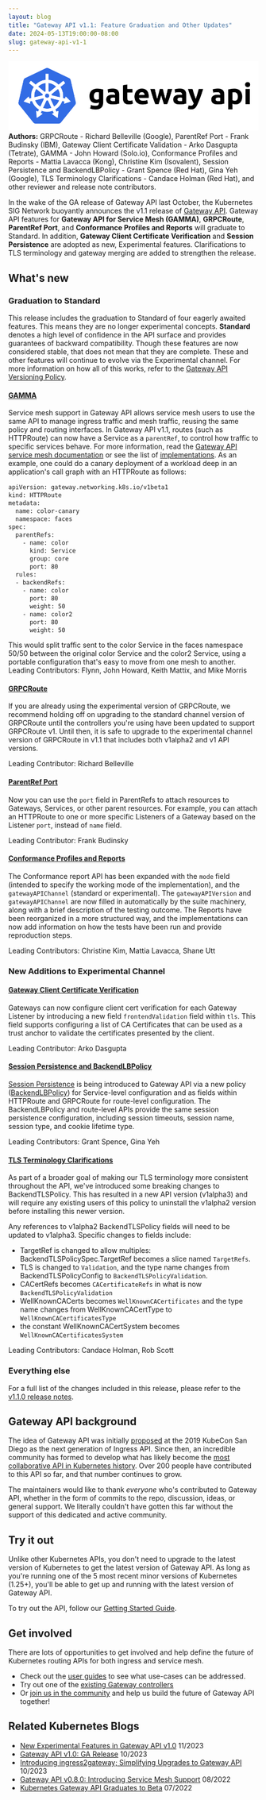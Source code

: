 ```yaml
---
layout: blog
title: "Gateway API v1.1: Feature Graduation and Other Updates"
date: 2024-05-13T19:00:00-08:00
slug: gateway-api-v1-1
---
```


![Gateway API Logo](gateway-api-logo.png)
**Authors:** 
GRPCRoute - Richard Belleville (Google), 
ParentRef Port - Frank Budinsky (IBM),
Gateway Client Certificate Validation - Arko Dasgupta (Tetrate),
GAMMA - John Howard (Solo.io),
Conformance Profiles and Reports - Mattia Lavacca (Kong), Christine Kim (Isovalent),
Session Persistence and BackendLBPolicy - Grant Spence (Red Hat), Gina Yeh (Google),
TLS Terminology Clarifications - Candace Holman (Red Hat),
and other reviewer and release note contributors.

In the wake of the GA release of Gateway API last October, the Kubernetes
SIG Network buoyantly announces the v1.1 release
of [Gateway API](https://gateway-api.sigs.k8s.io/). Gateway API features for
**Gateway API for Service Mesh (GAMMA)**, **GRPCRoute**, **ParentRef Port**, 
and **Conformance Profiles and Reports** will graduate to Standard.
In addition, **Gateway Client Certificate Verification** and **Session
Persistence** are adopted as new, Experimental features. Clarifications to TLS
terminology and gateway merging are added to strengthen the release.

## What's new

### Graduation to Standard
This release includes the graduation to Standard of four eagerly awaited features.
This means they are no longer experimental concepts. **Standard** denotes a high
level of confidence in the API surface and provides guarantees of backward
compatibility.  Though these features are now considered stable, that does not
mean that they are complete. These and other features will continue to evolve via
the Experimental channel. For more information on how all of this works, refer
to the [Gateway API Versioning Policy](https://gateway-api.sigs.k8s.io/concepts/versioning/).


#### [GAMMA](https://gateway-api.sigs.k8s.io/mesh/)
Service mesh support in Gateway API allows service mesh users to use the same
API to manage ingress traffic and mesh traffic, reusing the same policy and
routing interfaces. In Gateway API v1.1, routes (such as HTTPRoute) can now have
a Service as a `parentRef`, to control how traffic to specific services behave.
For more information, read the 
[Gateway API service mesh documentation](https://gateway-api.sigs.k8s.io/mesh/) or see the
list of 
[implementations](https://gateway-api.sigs.k8s.io/implementations/#service-mesh-implementation-status).
As an example, one could do a canary deployment of a workload deep in an application's call graph with an HTTPRoute as follows:

~~~
apiVersion: gateway.networking.k8s.io/v1beta1
kind: HTTPRoute
metadata:
  name: color-canary
  namespace: faces
spec:
  parentRefs:
    - name: color
      kind: Service
      group: core
      port: 80
  rules:
  - backendRefs:
    - name: color
      port: 80
      weight: 50
    - name: color2
      port: 80
      weight: 50
~~~
      
This would split traffic sent to the color Service in the faces namespace 50/50 between the original color Service and the color2 Service, using a portable configuration that's easy to move from one mesh to another.
Leading Contributors: Flynn, John Howard, Keith Mattix, and Mike Morris

#### [GRPCRoute](https://gateway-api.sigs.k8s.io/guides/grpc-routing/)
If you are already using the experimental version of GRPCRoute, we recommend holding
off on upgrading to the standard channel version of GRPCRoute until the
controllers you're using have been updated to support GRPCRoute v1. Until then,
it is safe to upgrade to the experimental channel version of GRPCRoute in v1.1
that includes both v1alpha2 and v1 API versions.

Leading Contributor: Richard Belleville

#### [ParentRef Port](https://gateway-api.sigs.k8s.io/reference/spec/#gateway.networking.k8s.io%2fv1.ParentReference)
Now you can use the `port` field in ParentRefs to attach resources to Gateways,
Services, or other parent resources. For example, you can attach an HTTPRoute to
one or more specific Listeners of a Gateway based
on the Listener `port`, instead of `name` field.

Leading Contributor: Frank Budinsky

#### [Conformance Profiles and Reports](https://gateway-api.sigs.k8s.io/concepts/conformance/#conformance-profiles)

The Conformance report API has been expanded with the `mode` field (intended to
specify the working mode of the implementation), and the `gatewayAPIChannel`
(standard or experimental). The `gatewayAPIVersion` and `gatewayAPIChannel` are
now filled in automatically by the suite machinery, along with a brief
description of the testing outcome. The Reports have been reorganized in a more
structured way, and the implementations can now add information on how the tests
have been run and provide reproduction steps.

Leading Contributors: Christine Kim, Mattia Lavacca, Shane Utt

### New Additions to Experimental Channel

#### [Gateway Client Certificate Verification](https://gateway-api.sigs.k8s.io/geps/gep-91/)

Gateways can now configure client cert verification for each Gateway Listener by
introducing a new field `frontendValidation` field within `tls`. This field
supports configuring a list of CA Certificates that can be used as a trust
anchor to validate the certificates presented by the client.

Leading Contributor: Arko Dasgupta

#### [Session Persistence and BackendLBPolicy](https://gateway-api.sigs.k8s.io/geps/gep-1619/)

[Session Persistence](https://gateway-api.sigs.k8s.io/reference/spec/#gateway.networking.k8s.io%2fv1.SessionPersistence) is being introduced to Gateway API via a new policy
([BackendLBPolicy](https://gateway-api.sigs.k8s.io/reference/spec/#gateway.networking.k8s.io/v1alpha2.BackendLBPolicy))
for Service-level configuration and as fields within HTTPRoute
and GRPCRoute for route-level configuration. The BackendLBPolicy and route-level
APIs provide the same session persistence configuration, including session
timeouts, session name, session type, and cookie lifetime type.

Leading Contributors: Grant Spence, Gina Yeh

#### [TLS Terminology Clarifications](https://gateway-api.sigs.k8s.io/geps/gep-2907/)

As part of a broader goal of making our TLS terminology more consistent
throughout the API, we've introduced some breaking changes to BackendTLSPolicy.
This has resulted in a new API version (v1alpha3) and will require any existing
users of this policy to uninstall the v1alpha2 version before installing this
newer version.

Any references to v1alpha2 BackendTLSPolicy fields will need to be updated to
v1alpha3. Specific changes to fields include:
- TargetRef is changed to allow multiples: BackendTLSPolicySpec.TargetRef
becomes a slice named `TargetRefs`.
- TLS is changed to `Validation`, and the type name changes from
BackendTLSPolicyConfig to  `BackendTLSPolicyValidation`.
- CACertRefs becomes `CACertificateRefs` in what is now `BackendTLSPolicyValidation`
- WellKnownCACerts becomes `WellKnownCACertificates` and the type name
changes from WellKnownCACertType to `WellKnownCACertificatesType`
- the constant WellKnownCACertSystem becomes `WellKnownCACertificatesSystem`

Leading Contributors: Candace Holman, Rob Scott

### Everything else

For a full list of the changes included in this release, please refer to the
[v1.1.0 release
notes](https://github.com/kubernetes-sigs/gateway-api/releases/tag/v1.1.0).

## Gateway API background

The idea of Gateway API was initially [proposed](https://youtu.be/Ne9UJL6irXY?si=wgtC9w8PMB5ZHil2)
at the 2019 KubeCon San Diego as the next generation
of Ingress API. Since then, an incredible community has formed to develop what
has likely become the
[most collaborative API in Kubernetes history](https://www.youtube.com/watch?v=V3Vu_FWb4l4).
Over 200 people have contributed to this API so far, and that number continues
to grow.

The maintainers
would like to thank _everyone_ who's contributed to Gateway API, whether in the
form of commits to the repo, discussion, ideas, or general support. We literally
couldn't have gotten this far without the support of this dedicated and active
community.

## Try it out

Unlike other Kubernetes APIs, you don't need to upgrade to the latest version of
Kubernetes to get the latest version of Gateway API. As long as you're running
one of the 5 most recent minor versions of Kubernetes (1.25+), you'll be able to
get up and running with the latest version of Gateway API.

To try out the API, follow our [Getting Started Guide](https://gateway-api.sigs.k8s.io/guides/).

## Get involved

There are lots of opportunities to get involved and help define the future of
Kubernetes routing APIs for both ingress and service mesh.

* Check out the [user guides](https://gateway-api.sigs.k8s.io/guides) to see what use-cases can be addressed. 
* Try out one of the [existing Gateway controllers ](https://gateway-api.sigs.k8s.io/implementations/)
* Or [join us in the community](https://gateway-api.sigs.k8s.io/contributing/)
and help us build the future of Gateway API together!

## Related Kubernetes Blogs
* [New Experimental Features in Gateway API v1.0](https://kubernetes.io/blog/2023/11/28/gateway-api-ga/)
11/2023
* [Gateway API v1.0: GA Release](https://kubernetes.io/blog/2023/10/31/gateway-api-ga/)
10/2023
* [Introducing ingress2gateway; Simplifying Upgrades to Gateway API](https://kubernetes.io/blog/2023/10/25/introducing-ingress2gateway/)
10/2023
* [Gateway API v0.8.0: Introducing Service Mesh Support](https://kubernetes.io/blog/2023/08/29/gateway-api-v0-8/)
08/2022
* [Kubernetes Gateway API Graduates to Beta](https://kubernetes.io/blog/2022/07/13/gateway-api-graduates-to-beta/)
07/2022
